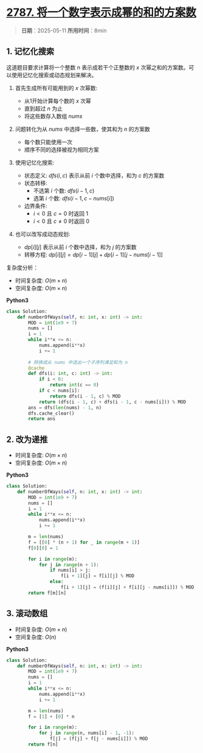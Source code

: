 # [2787. 将一个数字表示成幂的和的方案数](https://leetcode.cn/problems/ways-to-express-an-integer-as-sum-of-powers/description/)

> **日期**：2025-05-11
> **所用时间**：8min

## 1. 记忆化搜索

这道题目要求计算将一个整数 $n$ 表示成若干个正整数的 $x$ 次幂之和的方案数。可以使用记忆化搜索或动态规划来解决。

1. 首先生成所有可能用到的 $x$ 次幂数:
   - 从1开始计算每个数的 $x$ 次幂
   - 直到超过 $n$ 为止
   - 将这些数存入数组 $nums$

2. 问题转化为从 $nums$ 中选择一些数，使其和为 $n$ 的方案数
   - 每个数只能使用一次
   - 顺序不同的选择被视为相同方案

3. 使用记忆化搜索:
   - 状态定义: $dfs(i, c)$ 表示从前 $i$ 个数中选择，和为 $c$ 的方案数
   - 状态转移:
     - 不选第 $i$ 个数: $dfs(i-1, c)$
     - 选第 $i$ 个数: $dfs(i-1, c-nums[i])$
   - 边界条件:
     - $i < 0$ 且 $c = 0$ 时返回 1
     - $i < 0$ 且 $c \neq 0$ 时返回 0

4. 也可以改写成动态规划:
   - $dp[i][j]$ 表示从前 $i$ 个数中选择，和为 $j$ 的方案数
   - 转移方程: $dp[i][j] = dp[i-1][j] + dp[i-1][j-nums[i-1]]$

复杂度分析：

- 时间复杂度: $O(m \times n)$
- 空间复杂度: $O(m \times n)$

**Python3**

```python
class Solution:
    def numberOfWays(self, n: int, x: int) -> int:
        MOD = int(1e9 + 7)
        nums = []
        i = 1
        while i**x <= n:
            nums.append(i**x)
            i += 1
        
        # 转换成从 nums 中选出一个子序列满足和为 n
        @cache
        def dfs(i: int, c: int) -> int:
            if i < 0:
                return int(c == 0)
            if c < nums[i]:
                return dfs(i - 1, c) % MOD
            return (dfs(i - 1, c) + dfs(i - 1, c - nums[i])) % MOD
        ans = dfs(len(nums) - 1, n)
        dfs.cache_clear()
        return ans
```

## 2. 改为递推

- 时间复杂度: $O(m \times n)$
- 空间复杂度: $O(m \times n)$

**Python3**

```python
class Solution:
    def numberOfWays(self, n: int, x: int) -> int:
        MOD = int(1e9 + 7)
        nums = []
        i = 1
        while i**x <= n:
            nums.append(i**x)
            i += 1

        m = len(nums)
        f = [[0] * (n + 1) for _ in range(m + 1)]
        f[0][0] = 1

        for i in range(m):
            for j in range(n + 1):
                if nums[i] > j:
                    f[i + 1][j] = f[i][j] % MOD
                else:
                    f[i + 1][j] = (f[i][j] + f[i][j - nums[i]]) % MOD
        return f[m][n]
```

## 3. 滚动数组

- 时间复杂度: $O(m \times n)$
- 空间复杂度: $O(n)$

**Python3**

```python
class Solution:
    def numberOfWays(self, n: int, x: int) -> int:
        MOD = int(1e9 + 7)
        nums = []
        i = 1
        while i**x <= n:
            nums.append(i**x)
            i += 1

        m = len(nums)
        f = [1] + [0] * n

        for i in range(m):
            for j in range(n, nums[i] - 1, -1):
                f[j] = (f[j] + f[j - nums[i]]) % MOD
        return f[n]
```